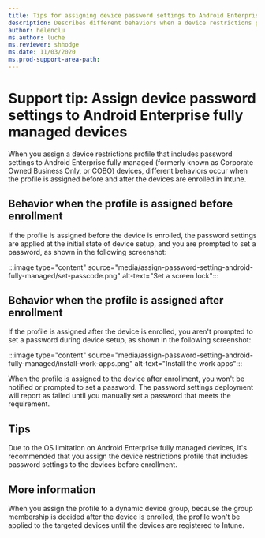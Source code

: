 ```yaml
---
title: Tips for assigning device password settings to Android Enterprise fully managed devices
description: Describes different behaviors when a device restrictions profile that includes password settings is assigned to Android Enterprise fully managed devices before and after enrollment. 
author: helenclu
ms.author: luche
ms.reviewer: shhodge
ms.date: 11/03/2020
ms.prod-support-area-path: 
---
```

# Support tip: Assign device password settings to Android Enterprise fully managed devices

When you assign a device restrictions profile that includes password settings to Android Enterprise fully managed (formerly known as Corporate Owned Business Only, or COBO) devices, different behaviors occur when the profile is assigned before and after the devices are enrolled in Intune.

## Behavior when the profile is assigned before enrollment

If the profile is assigned before the device is enrolled, the password settings are applied at the initial state of device setup, and you are prompted to set a password, as shown in the following screenshot:

:::image type="content" source="media/assign-password-setting-android-fully-managed/set-passcode.png" alt-text="Set a screen lock":::

## Behavior when the profile is assigned after enrollment

If the profile is assigned after the device is enrolled, you aren't prompted to set a password during device setup, as shown in the following screenshot:

:::image type="content" source="media/assign-password-setting-android-fully-managed/install-work-apps.png" alt-text="Install the work apps":::

When the profile is assigned to the device after enrollment, you won't be notified or prompted to set a password. The password settings deployment will report as failed until you manually set a password that meets the requirement.

## Tips

Due to the OS limitation on Android Enterprise fully managed devices, it's recommended that you assign the device restrictions profile that includes password settings to the devices before enrollment.

## More information

When you assign the profile to a dynamic device group, because the group membership is decided after the device is enrolled, the profile won't be applied to the targeted devices until the devices are registered to Intune.
